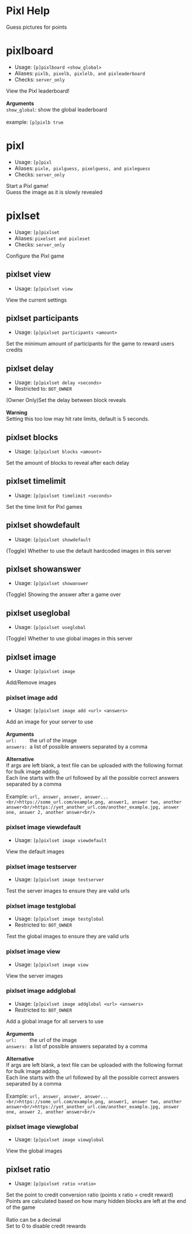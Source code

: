 # Pixl Help

Guess pictures for points

# pixlboard
 - Usage: `[p]pixlboard <show_global> `
 - Aliases: `pixlb, pixelb, pixlelb, and pixleaderboard`
 - Checks: `server_only`

View the Pixl leaderboard!<br/><br/>**Arguments**<br/>`show_global`: show the global leaderboard<br/><br/>example: `[p]pixlb true`

# pixl
 - Usage: `[p]pixl `
 - Aliases: `pixle, pixlguess, pixelguess, and pixleguess`
 - Checks: `server_only`

Start a Pixl game!<br/>Guess the image as it is slowly revealed

# pixlset
 - Usage: `[p]pixlset `
 - Aliases: `pixelset and pixleset`
 - Checks: `server_only`

Configure the Pixl game

## pixlset view
 - Usage: `[p]pixlset view `

View the current settings

## pixlset participants
 - Usage: `[p]pixlset participants <amount> `

Set the minimum amount of participants for the game to reward users credits

## pixlset delay
 - Usage: `[p]pixlset delay <seconds> `
 - Restricted to: `BOT_OWNER`

(Owner Only)Set the delay between block reveals<br/><br/>**Warning**<br/>Setting this too low may hit rate limits, default is 5 seconds.

## pixlset blocks
 - Usage: `[p]pixlset blocks <amount> `

Set the amount of blocks to reveal after each delay

## pixlset timelimit
 - Usage: `[p]pixlset timelimit <seconds> `

Set the time limit for Pixl games

## pixlset showdefault
 - Usage: `[p]pixlset showdefault `

(Toggle) Whether to use the default hardcoded images in this server

## pixlset showanswer
 - Usage: `[p]pixlset showanswer `

(Toggle) Showing the answer after a game over

## pixlset useglobal
 - Usage: `[p]pixlset useglobal `

(Toggle) Whether to use global images in this server

## pixlset image
 - Usage: `[p]pixlset image `

Add/Remove images

### pixlset image add
 - Usage: `[p]pixlset image add <url> <answers> `

Add an image for your server to use<br/><br/>**Arguments**<br/>`url:     `the url of the image<br/>`answers: `a list of possible answers separated by a comma<br/><br/>**Alternative**<br/>If args are left blank, a text file can be uploaded with the following format for bulk image adding.<br/>Each line starts with the url followed by all the possible correct answers separated by a comma<br/><br/>Example: `url, answer, answer, answer...`<br/>```<br/>https://some_url.com/example.png, answer1, answer two, another answer<br/>https://yet_another_url.com/another_example.jpg, answer one, answer 2, another answer<br/>```

### pixlset image viewdefault
 - Usage: `[p]pixlset image viewdefault `

View the default images

### pixlset image testserver
 - Usage: `[p]pixlset image testserver `

Test the server images to ensure they are valid urls

### pixlset image testglobal
 - Usage: `[p]pixlset image testglobal `
 - Restricted to: `BOT_OWNER`

Test the global images to ensure they are valid urls

### pixlset image view
 - Usage: `[p]pixlset image view `

View the server images

### pixlset image addglobal
 - Usage: `[p]pixlset image addglobal <url> <answers> `
 - Restricted to: `BOT_OWNER`

Add a global image for all servers to use<br/><br/>**Arguments**<br/>`url:     `the url of the image<br/>`answers: `a list of possible answers separated by a comma<br/><br/>**Alternative**<br/>If args are left blank, a text file can be uploaded with the following format for bulk image adding.<br/>Each line starts with the url followed by all the possible correct answers separated by a comma<br/><br/>Example: `url, answer, answer, answer...`<br/>```<br/>https://some_url.com/example.png, answer1, answer two, another answer<br/>https://yet_another_url.com/another_example.jpg, answer one, answer 2, another answer<br/>```

### pixlset image viewglobal
 - Usage: `[p]pixlset image viewglobal `

View the global images

## pixlset ratio
 - Usage: `[p]pixlset ratio <ratio> `

Set the point to credit conversion ratio (points x ratio = credit reward)<br/>Points are calculated based on how many hidden blocks are left at the end of the game<br/><br/>Ratio can be a decimal<br/>Set to 0 to disable credit rewards

